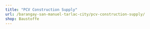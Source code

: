 ```yaml
---
title: "PCV Construction Supply"
url: /barangay-san-manuel-tarlac-city/pcv-construction-supply/
shop: Baustoffe
---
```

